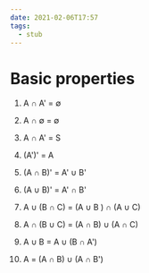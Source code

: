 ```yaml
---
date: 2021-02-06T17:57
tags: 
  - stub
---
```


# Basic properties

1. A ∩ A' = ∅ 

1. A ∩ ∅ = ∅ 

1. A ∩ A' = S

1. (A')' = A

1. (A ∩ B)' = A' ∪ B'

1. (A ∪ B)' = A' ∩ B'

1. A ∪ (B ∩ C) = (A ∪ B ) ∩ (A ∪ C) 

1. A ∩ (B ∪ C) = (A ∩ B) ∪ (A ∩ C)

1. A ∪ B = A ∪ (B ∩ A')

1. A = (A ∩ B) ∪ (A ∩ B')
